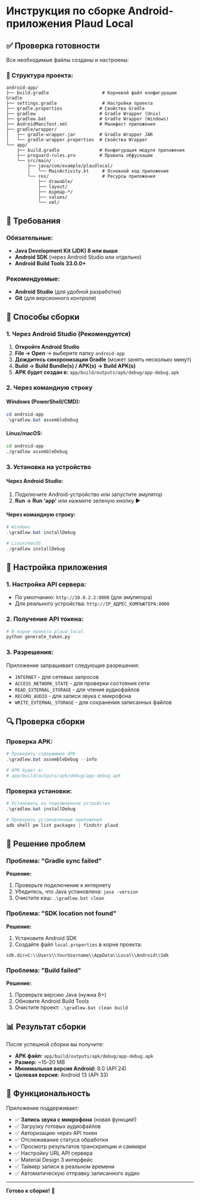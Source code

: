 # Инструкция по сборке Android-приложения Plaud Local

## ✅ Проверка готовности

Все необходимые файлы созданы и настроены:

### 📁 Структура проекта:
```
android-app/
├── build.gradle                    # Корневой файл конфигурации Gradle
├── settings.gradle                 # Настройки проекта
├── gradle.properties              # Свойства Gradle
├── gradlew                        # Gradle Wrapper (Unix)
├── gradlew.bat                    # Gradle Wrapper (Windows)
├── AndroidManifest.xml            # Манифест приложения
├── gradle/wrapper/
│   ├── gradle-wrapper.jar         # Gradle Wrapper JAR
│   └── gradle-wrapper.properties  # Свойства Wrapper
└── app/
    ├── build.gradle               # Конфигурация модуля приложения
    ├── proguard-rules.pro         # Правила обфускации
    └── src/main/
        ├── java/com/example/plaudlocal/
        │   └── MainActivity.kt     # Основной код приложения
        └── res/                    # Ресурсы приложения
            ├── drawable/
            ├── layout/
            ├── mipmap-*/
            ├── values/
            └── xml/
```

## 🔧 Требования

### Обязательные:
- **Java Development Kit (JDK) 8 или выше**
- **Android SDK** (через Android Studio или отдельно)
- **Android Build Tools 33.0.0+**

### Рекомендуемые:
- **Android Studio** (для удобной разработки)
- **Git** (для версионного контроля)

## 🚀 Способы сборки

### 1. Через Android Studio (Рекомендуется)

1. **Откройте Android Studio**
2. **File → Open** → выберите папку `android-app`
3. **Дождитесь синхронизации Gradle** (может занять несколько минут)
4. **Build → Build Bundle(s) / APK(s) → Build APK(s)**
5. **APK будет создан в:** `app/build/outputs/apk/debug/app-debug.apk`

### 2. Через командную строку

#### Windows (PowerShell/CMD):
```powershell
cd android-app
.\gradlew.bat assembleDebug
```

#### Linux/macOS:
```bash
cd android-app
./gradlew assembleDebug
```

### 3. Установка на устройство

#### Через Android Studio:
1. Подключите Android-устройство или запустите эмулятор
2. **Run → Run 'app'** или нажмите зеленую кнопку ▶️

#### Через командную строку:
```powershell
# Windows
.\gradlew.bat installDebug

# Linux/macOS
./gradlew installDebug
```

## 📱 Настройка приложения

### 1. Настройка API сервера:
- По умолчанию: `http://10.0.2.2:8000` (для эмулятора)
- Для реального устройства: `http://IP_АДРЕС_КОМПЬЮТЕРА:8000`

### 2. Получение API токена:
```bash
# В корне проекта plaud_local
python generate_token.py
```

### 3. Разрешения:
Приложение запрашивает следующие разрешения:
- `INTERNET` - для сетевых запросов
- `ACCESS_NETWORK_STATE` - для проверки состояния сети
- `READ_EXTERNAL_STORAGE` - для чтения аудиофайлов
- `RECORD_AUDIO` - для записи звука с микрофона
- `WRITE_EXTERNAL_STORAGE` - для сохранения записанных файлов

## 🔍 Проверка сборки

### Проверка APK:
```powershell
# Проверить содержимое APK
.\gradlew.bat assembleDebug --info

# APK будет в:
# app/build/outputs/apk/debug/app-debug.apk
```

### Проверка установки:
```powershell
# Установить на подключенное устройство
.\gradlew.bat installDebug

# Проверить установленные приложения
adb shell pm list packages | findstr plaud
```

## 🐛 Решение проблем

### Проблема: "Gradle sync failed"
**Решение:**
1. Проверьте подключение к интернету
2. Убедитесь, что Java установлена: `java -version`
3. Очистите кэш: `.\gradlew.bat clean`

### Проблема: "SDK location not found"
**Решение:**
1. Установите Android SDK
2. Создайте файл `local.properties` в корне проекта:
```properties
sdk.dir=C:\\Users\\YourUsername\\AppData\\Local\\Android\\Sdk
```

### Проблема: "Build failed"
**Решение:**
1. Проверьте версию Java (нужна 8+)
2. Обновите Android Build Tools
3. Очистите проект: `.\gradlew.bat clean build`

## 📊 Результат сборки

После успешной сборки вы получите:
- **APK файл:** `app/build/outputs/apk/debug/app-debug.apk`
- **Размер:** ~15-20 MB
- **Минимальная версия Android:** 8.0 (API 24)
- **Целевая версия:** Android 13 (API 33)

## 🎯 Функциональность

Приложение поддерживает:
- ✅ **Запись звука с микрофона** (новая функция!)
- ✅ Загрузку готовых аудиофайлов
- ✅ Авторизацию через API токен
- ✅ Отслеживание статуса обработки
- ✅ Просмотр результатов транскрипции и саммари
- ✅ Настройку URL API сервера
- ✅ Material Design 3 интерфейс
- ✅ Таймер записи в реальном времени
- ✅ Автоматическую отправку записанного аудио

---

**Готово к сборке!** 🎉
